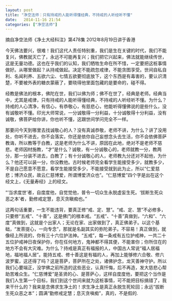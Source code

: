 ```yaml
---
layout: post
title: "净空法师：只有持戒的人能听得懂经典，不持戒的人听经听不懂"
date:   2014-11-16 21:54
categories: ["净空法师"]
---
```


摘自净空法师《净土大经科注》第478集  2012年8月19日讲于香港

今天佛法要兴，很难！我们这代人责任特别重，我们是生在关键的时代，我们不能复兴，佛教就灭亡了，永远不可能再复兴；我们把它兴起来，佛法就能继续传世，这是无量功德。这也在乎我们的认知，我们牺牲生命在所不惜，一定要把这桩事情做好。从哪里做起？从持戒做起。决定不能疏忽戒律，不能贪图享受。世间自私自利、名闻利养、五欲六尘、七情五欲要彻底放下，这个东西是有毒害的，要认识清楚，不要被外表的糖衣蒙蔽了，要晓得他里面包藏的是要命的，碰不得。

经教是佛法的根本，佛陀在世，我们以佛为师；佛不在世了，经典是老师。经典当中，尤其是戒律，只有持戒的人能听得懂经典，不持戒的人听经听不懂。为什么？持戒的人心清净，有信心，有恭敬心，有慈悲心，他能听得懂佛说的是些什么，没有诚敬听不懂。印光大师常说，一分诚敬得一分利益，十分诚敬得十分利益，没有诚敬，佛菩萨给你讲，你也听不懂，这跟世间学问完全不一样。

那要问今天到哪里去找诚敬心的人？没有真诚恭敬，老师不讲，为什么？讲了没用处，你听不进去，你不会落实，你还是依你自己妄想念头去生活，你不会依佛菩萨教诲，所以教等于白教，这是老师为什么不讲，原因在此地，绝对不是老师不慈悲。老师因材施教，“才”是什么？诚敬，有一分诚敬心的，老师就教一分，教两分，那一分装不进去，白教了；有十分诚敬心的人，老师教九分还对不起他，为什么？他还可以装一分，你没教他。古时候老师完全看学生能接受多少，就教多少，不是自己愿意不愿意，看学生能接受多少，不能接受就到此为止，所以“仁爱慈悲；博济众民，故云仁慈博爱，所谓博爱济众也”。“仁慈博爱”四个字是出在这个经文上，《无量寿经》上的经文。

“‘当求度世’者，自度度他，自觉觉他，普令一切众生永脱虚妄生死。‘拔断生死众恶之本’者，勤修戒定慧，息灭贪瞋痴也。”

这两句话重要，一生不能违背，要真正修“戒、定、慧”。“戒、定、慧”不必修多，只要修“五戒”、“十善”，这是佛门的根本戒。“五戒”、“十善”真做到，“六和”、“六度”真做到，这就是个出家人；无论在家、出家做到了，真正佛弟子。以这个基础，“发菩提心，一向专念”，那就是名副其实的弥陀弟子。不容易！真正做到，就像经上所说的，你有三十六位护法神。“五戒”，每一条戒有五位护戒神，一共二十五位护戒神日夜保护你，你在任何地方，鬼神都不得其便，不能害你；你所住在的地方不会有大灾难。为什么？持戒是真正有福报的人，中国古人常说“福人居福地，福地福人居”。能持五戒、修十善这是有福的人，再加上能够修六合敬、修六波罗蜜，这还得了吗？这是菩萨，菩萨所在之处，诸佛护念，龙天善神守护。所以我们心要端正，没学佛之前所造的这些恶业，认真忏悔，后不再造，发大慈悲心帮助苦难众生。“仁慈博爱”是圣贤的心、是菩萨心，这样自度度他，要把这个当作是我们人生第一个目标，我们到这个世间来就为这桩事情，可不能把目标搞错了，我来干什么的？我来是念佛求生净土的！求生净土是真正永脱生死轮回；永远“拔断生死众恶之本”；圆满“勤修戒定慧；息灭贪嗔痴”，真的，不是假的.

